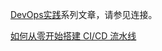 [DevOps实践](https://www.jianshu.com/c/f8fa98feb686)系列文章，请参见连接。



[如何从零开始搭建 CI/CD 流水线](https://www.infoq.cn/article/WHt0wFMDRrBU-dtkh1Xp?utm_source=rss&utm_medium=article)
